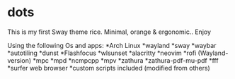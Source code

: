 # dots

This is my first Sway theme rice. Minimal, orange & ergonomic.. Enjoy 

Using the following Os and apps:
*Arch Linux
*wayland
*sway
*waybar
*autotiling
*dunst
*Flashfocus
*wlsunset
*alacritty
*neovim
*rofi (Wayland-version)
*mpc
*mpd
*ncmpcpp
*mpv
*zathura
*zathura-pdf-mu-pdf
*fff
*surfer web browser
*custom scripts included (modified from others)

